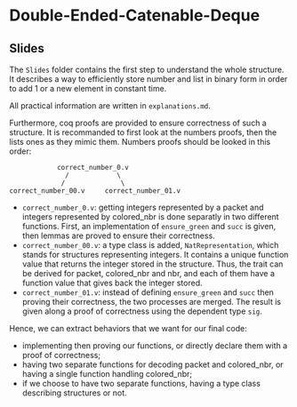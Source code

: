 # Double-Ended-Catenable-Deque

## Slides

The `Slides` folder contains the first step to understand the whole structure. It describes a way to efficiently store number and list in binary form in order to add 1 or a new element in constant time.

All practical information are written in `explanations.md`.

Furthermore, coq proofs are provided to ensure correctness of such a structure. It is recommanded to first look at the numbers proofs, then the lists ones as they mimic them. Numbers proofs should be looked in this order:

                correct_number_0.v
                  /            \
                 /              \
    correct_number_00.v     correct_number_01.v

- `correct_number_0.v`: getting integers represented by a packet and integers represented by colored_nbr is done separatly in two different functions. First, an implementation of `ensure_green` and `succ` is given, then lemmas are proved to ensure their correctness.
- `correct_number_00.v`: a type class is added, `NatRepresentation`, which stands for structures representing integers. It contains a unique function value that returns the integer stored in the structure. Thus, the trait can be derived for packet, colored_nbr and nbr, and each of them have a function value that gives back the integer stored.
- `correct_number_01.v`: instead of defining `ensure_green` and `succ` then proving their correctness, the two processes are merged. The result is given along a proof of correctness using the dependent type `sig`.

Hence, we can extract behaviors that we want for our final code:

- implementing then proving our functions, or directly declare them with a proof of correctness;
- having two separate functions for decoding packet and colored_nbr, or having a single function handling colored_nbr;
- if we choose to have two separate functions, having a type class describing structures or not.
